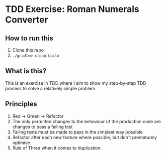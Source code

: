 # TDD Exercise: Roman Numerals Converter

## How to run this
1. Clone this repo
2. `./gradlew clean build`

## What is this?
This is an exercise in TDD where I aim to show my step-by-step TDD process to solve a relatively simple problem

## Principles
1. Red -> Green -> Refactor
2. The only permitted changes to the behaviour of the production code are changes to pass a failing test
3. Failing tests must be made to pass in the simplest way possible
4. Refactor after each new feature where possible, but don't prematurely optimise
5. Rule of Three when it comes to duplication
